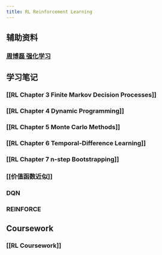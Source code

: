 ```yaml
---
title: RL Reinforcement Learning
---
```


## 辅助资料

### [周博磊 强化学习](https://j.mp/3sW8QBu)
## 学习笔记
### [[RL Chapter 3 Finite Markov Decision Processes]]
### [[RL Chapter 4 Dynamic Programming]]
### [[RL Chapter 5 Monte Carlo Methods]]
### [[RL Chapter 6 Temporal-Difference Learning]]
### [[RL Chapter 7 n-step Bootstrapping]]
### [[价值函数近似]]
### DQN
### REINFORCE
## Coursework
### [[RL Coursework]]
